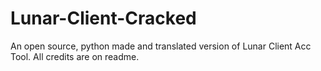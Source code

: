 # Lunar-Client-Cracked
An open source, python made and translated version of Lunar Client Acc Tool. All credits are on readme.

